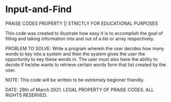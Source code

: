 # Input-and-Find

PRAISE CODES PROPERTY		|| STRICTLY FOR 
EDUCATIONAL PURPOSES
 
This code was created to illustrate how easy it is to accomplish the goal of filling and taking information into and
out of a list or array respectively.

PROBLEM TO SOLVE: Write a program wherein the user decides how many words to key into a system and then the system gives
the user the opportunity to key these words in. The user must also have the ability to decide if he/she wants to retrieve
certain words form that list created by the user.
 
NOTE: This code will be written to be extremely beginner friendly.
 
DATE: 29th of March 2021.
LEGAL PROPERTY OF PRAISE CODES.
ALL RIGHTS RESERVED.
